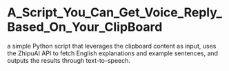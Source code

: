 # A_Script_You_Can_Get_Voice_Reply_Based_On_Your_ClipBoard
a simple Python script that leverages the clipboard content as input, uses the ZhipuAI API to fetch English explanations and example sentences, and outputs the results through text-to-speech.
